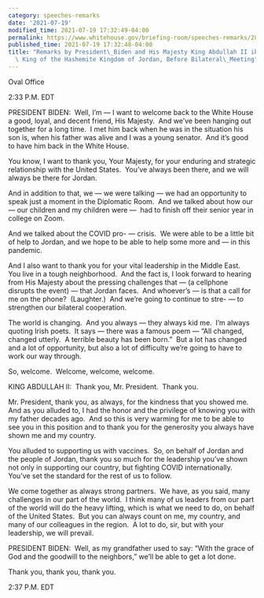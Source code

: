 ```yaml
---
category: speeches-remarks
date: '2021-07-19'
modified_time: 2021-07-19 17:32:49-04:00
permalink: https://www.whitehouse.gov/briefing-room/speeches-remarks/2021/07/19/remarks-by-president-biden-and-his-majesty-king-abdullah-ii-ibn-al-hussein-king-of-the-hashemite-kingdom-of-jordan-before-bilateral-meeting/
published_time: 2021-07-19 17:32:48-04:00
title: "Remarks by President\_Biden and His Majesty King Abdullah II ibn Al Hussein,\
  \ King of the Hashemite Kingdom of Jordan, Before Bilateral\_Meeting"
---
```

 
Oval Office

2:33 P.M. EDT

PRESIDENT BIDEN:  Well, I’m — I want to welcome back to the White House
a good, loyal, and decent friend, His Majesty.  And we’ve been hanging
out together for a long time.  I met him back when he was in the
situation his son is, when his father was alive and I was a young
senator.  And it’s good to have him back in the White House. 

You know, I want to thank you, Your Majesty, for your enduring and
strategic relationship with the United States.  You’ve always been
there, and we will always be there for Jordan. 

And in addition to that, we — we were talking — we had an opportunity to
speak just a moment in the Diplomatic Room.  And we talked about how our
— our children and my children were —  had to finish off their senior
year in college on Zoom. 

And we talked about the COVID pro- — crisis.  We were able to be a
little bit of help to Jordan, and we hope to be able to help some more
and — in this pandemic. 

And I also want to thank you for your vital leadership in the Middle
East.  You live in a tough neighborhood.  And the fact is, I look
forward to hearing from His Majesty about the pressing challenges that —
(a cellphone disrupts the event) — that Jordan faces.  And whoever’s —
is that a call for me on the phone?  (Laughter.)  And we’re going to
continue to stre- — to strengthen our bilateral cooperation. 

The world is changing.  And you always — they always kid me.  I’m always
quoting Irish poets.  It says — there was a famous poem — “All changed,
changed utterly.  A terrible beauty has been born.”  But a lot has
changed and a lot of opportunity, but also a lot of difficulty we’re
going to have to work our way through. 

So, welcome.  Welcome, welcome, welcome. 

KING ABDULLAH II:  Thank you, Mr. President.  Thank you.

Mr. President, thank you, as always, for the kindness that you showed
me.  And as you alluded to, I had the honor and the privilege of knowing
you with my father decades ago.  And so this is very warming for me to
be able to see you in this position and to thank you for the generosity
you always have shown me and my country. 

You alluded to supporting us with vaccines.  So, on behalf of Jordan and
the people of Jordan, thank you so much for the leadership you’ve shown
not only in supporting our country, but fighting COVID internationally. 
You’ve set the standard for the rest of us to follow. 

We come together as always strong partners.  We have, as you said, many
challenges in our part of the world.  I think many of us leaders from
our part of the world will do the heavy lifting, which is what we need
to do, on behalf of the United States.  But you can always count on me,
my country, and many of our colleagues in the region.  A lot to do, sir,
but with your leadership, we will prevail.

PRESIDENT BIDEN:  Well, as my grandfather used to say: “With the grace
of God and the goodwill to the neighbors,” we’ll be able to get a lot
done.

Thank you, thank you, thank you. 

2:37 P.M. EDT
